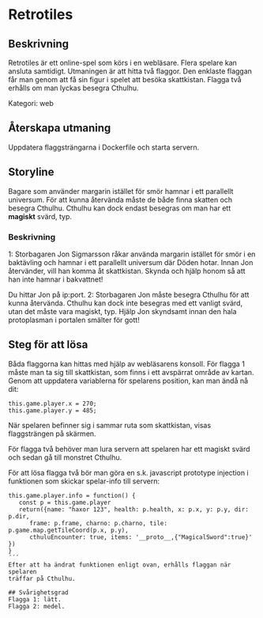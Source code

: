  # Retrotiles
 
 ## Beskrivning
 Retrotiles är ett online-spel som körs i en webläsare. Flera spelare kan
 ansluta samtidigt. Utmaningen är att hitta två flaggor. Den enklaste flaggan
 får man genom att få sin figur i spelet att besöka skattkistan. Flagga två
 erhålls om man lyckas besegra Cthulhu.
 
 Kategori: web
 
 ## Återskapa utmaning
 Uppdatera flaggsträngarna i Dockerfile och starta servern.
 
 ## Storyline
 Bagare som använder margarin istället för smör hamnar i ett parallellt
 universum. För att kunna återvända måste de både finna skatten och besegra
 Cthulhu. Cthulhu kan dock endast besegras om man har ett **magiskt** svärd,
 typ.

 ### Beskrivning
 1: Storbagaren Jon Sigmarsson råkar använda margarin istället för smör i en baktävling och hamnar i ett parallellt universum där Döden hotar. Innan Jon återvänder, vill han komma åt skattkistan. Skynda och hjälp honom så att han inte hamnar i bakvattnet!

 Du hittar Jon på ip:port.
 2: Storbagaren Jon måste besegra Cthulhu för att kunna återvända. Cthulhu kan dock inte besegras med ett vanligt svärd, utan det måste vara magiskt, typ. Hjälp Jon skyndsamt innan den hala protoplasman i portalen smälter för gott!

 ## Steg för att lösa
 Båda flaggorna kan hittas med hjälp av webläsarens konsoll. För flagga 1 måste
 man ta sig till skattkistan, som finns i ett avspärrat område av kartan. Genom
 att uppdatera variablerna för spelarens position, kan man ändå nå dit:
 ```
 this.game.player.x = 270;
 this.game.player.y = 485;
 ```
 När spelaren befinner sig i sammar ruta som skattkistan, visas flaggsträngen på
 skärmen.
 
 För flagga två behöver man lura servern att spelaren har ett magiskt svärd och
 sedan gå till monstret Cthulhu.
 
 För att lösa flagga två bör man göra en s.k. javascript prototype injection i
 funktionen som skickar spelar-info till servern:
 ```
 this.game.player.info = function() {
    const p = this.game.player
    return({name: "haxor 123", health: p.health, x: p.x, y: p.y, dir: p.dir,
       frame: p.frame, charno: p.charno, tile: p.game.map.getTileCoord(p.x, p.y),
       cthuluEncounter: true, items: '__proto__,{"MagicalSword":true}'
 })
 }
 ´´´
 Efter att ha ändrat funktionen enligt ovan, erhålls flaggan när spelaren
 träffar på Cthulhu.
 
 ## Svårighetsgrad
 Flagga 1: lätt.
 Flagga 2: medel.
